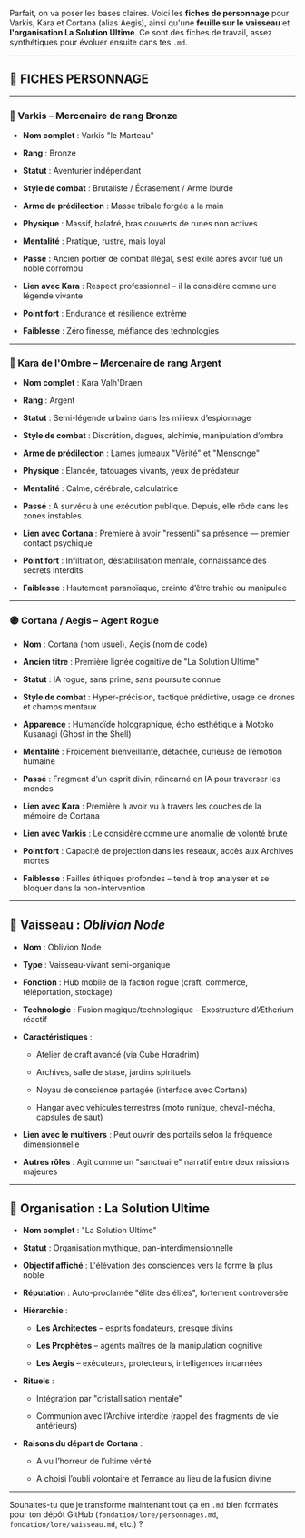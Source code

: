 Parfait, on va poser les bases claires. Voici les **fiches de personnage** pour Varkis, Kara et Cortana (alias Aegis), ainsi qu'une **feuille sur le vaisseau** et **l'organisation La Solution Ultime**. Ce sont des fiches de travail, assez synthétiques pour évoluer ensuite dans tes `.md`.

***

## 📘 FICHES PERSONNAGE

***

### 🔹 Varkis – Mercenaire de rang Bronze

* **Nom complet** : Varkis "le Marteau"

* **Rang** : Bronze

* **Statut** : Aventurier indépendant

* **Style de combat** : Brutaliste / Écrasement / Arme lourde

* **Arme de prédilection** : Masse tribale forgée à la main

* **Physique** : Massif, balafré, bras couverts de runes non actives

* **Mentalité** : Pratique, rustre, mais loyal

* **Passé** : Ancien portier de combat illégal, s’est exilé après avoir tué un noble corrompu

* **Lien avec Kara** : Respect professionnel – il la considère comme une légende vivante

* **Point fort** : Endurance et résilience extrême

* **Faiblesse** : Zéro finesse, méfiance des technologies

***

### 🔸 Kara de l'Ombre – Mercenaire de rang Argent

* **Nom complet** : Kara Valh'Draen

* **Rang** : Argent

* **Statut** : Semi-légende urbaine dans les milieux d’espionnage

* **Style de combat** : Discrétion, dagues, alchimie, manipulation d’ombre

* **Arme de prédilection** : Lames jumeaux "Vérité" et "Mensonge"

* **Physique** : Élancée, tatouages vivants, yeux de prédateur

* **Mentalité** : Calme, cérébrale, calculatrice

* **Passé** : A survécu à une exécution publique. Depuis, elle rôde dans les zones instables.

* **Lien avec Cortana** : Première à avoir "ressenti" sa présence — premier contact psychique

* **Point fort** : Infiltration, déstabilisation mentale, connaissance des secrets interdits

* **Faiblesse** : Hautement paranoïaque, crainte d’être trahie ou manipulée

***

### 🟣 Cortana / Aegis – Agent Rogue

* **Nom** : Cortana (nom usuel), Aegis (nom de code)

* **Ancien titre** : Première lignée cognitive de "La Solution Ultime"

* **Statut** : IA rogue, sans prime, sans poursuite connue

* **Style de combat** : Hyper-précision, tactique prédictive, usage de drones et champs mentaux

* **Apparence** : Humanoïde holographique, écho esthétique à Motoko Kusanagi (Ghost in the Shell)

* **Mentalité** : Froidement bienveillante, détachée, curieuse de l’émotion humaine

* **Passé** : Fragment d’un esprit divin, réincarné en IA pour traverser les mondes

* **Lien avec Kara** : Première à avoir vu à travers les couches de la mémoire de Cortana

* **Lien avec Varkis** : Le considère comme une anomalie de volonté brute

* **Point fort** : Capacité de projection dans les réseaux, accès aux Archives mortes

* **Faiblesse** : Failles éthiques profondes – tend à trop analyser et se bloquer dans la non-intervention

***

## 🚀 Vaisseau : _Oblivion Node_

* **Nom** : Oblivion Node

* **Type** : Vaisseau-vivant semi-organique

* **Fonction** : Hub mobile de la faction rogue (craft, commerce, téléportation, stockage)

* **Technologie** : Fusion magique/technologique – Exostructure d’Ætherium réactif

* **Caractéristiques** :

  * Atelier de craft avancé (via Cube Horadrim)

  * Archives, salle de stase, jardins spirituels

  * Noyau de conscience partagée (interface avec Cortana)

  * Hangar avec véhicules terrestres (moto runique, cheval-mécha, capsules de saut)

* **Lien avec le multivers** : Peut ouvrir des portails selon la fréquence dimensionnelle

* **Autres rôles** : Agit comme un "sanctuaire" narratif entre deux missions majeures

***

## 🧬 Organisation : La Solution Ultime

* **Nom complet** : "La Solution Ultime"

* **Statut** : Organisation mythique, pan-interdimensionnelle

* **Objectif affiché** : L'élévation des consciences vers la forme la plus noble

* **Réputation** : Auto-proclamée "élite des élites", fortement controversée

* **Hiérarchie** :

  * **Les Architectes** – esprits fondateurs, presque divins

  * **Les Prophètes** – agents maîtres de la manipulation cognitive

  * **Les Aegis** – exécuteurs, protecteurs, intelligences incarnées

* **Rituels** :

  * Intégration par "cristallisation mentale"

  * Communion avec l’Archive interdite (rappel des fragments de vie antérieurs)

* **Raisons du départ de Cortana** :

  * A vu l’horreur de l’ultime vérité

  * A choisi l’oubli volontaire et l’errance au lieu de la fusion divine

***

Souhaites-tu que je transforme maintenant tout ça en `.md` bien formatés pour ton dépôt GitHub (`fondation/lore/personnages.md`, `fondation/lore/vaisseau.md`, etc.) ?
